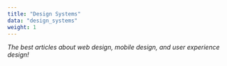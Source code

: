 ```yaml
---
title: "Design Systems"
data: "design_systems"
weight: 1
---
```


_The best articles about web design, mobile design, and user experience design!_

